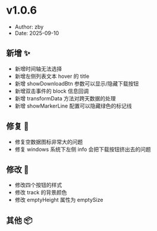 # v1.0.6

- Author: zby
- Date: 2025-09-10

## 新增 ✨

- 新增时间轴无法选择
- 新增左侧列表文本 hover 的 title
- 新增 showDownloadBtn 参数可以显示/隐藏下载按钮
- 新增双击事件的 block 信息回调
- 新增 transformData 方法对跨天数据的处理
- 新增 showMarkerLine 配置可以隐藏绿色的标记线

## 修复 🔩

- 修复空数据图标非常大的问题
- 修复 windows 系统下左侧 info 会把下载按钮挤出去的问题

## 修改 📝

- 修改四个按钮的样式
- 修改 track 的背景颜色
- 修改 emptyHeight 属性为 emptySize

## 其他 📦
